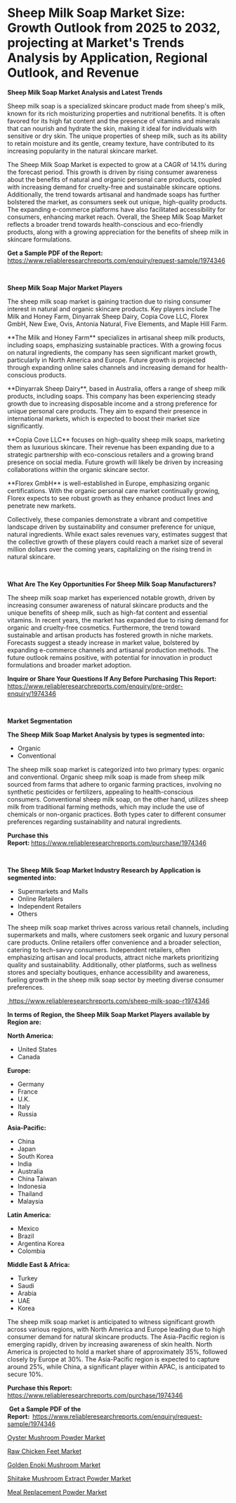 <p><h1>Sheep Milk Soap Market Size: Growth Outlook from 2025 to 2032, projecting at Market's Trends Analysis by Application, Regional Outlook, and Revenue</h1></p><p><strong>Sheep Milk Soap Market Analysis and Latest Trends</strong></p>
<p><p>Sheep milk soap is a specialized skincare product made from sheep's milk, known for its rich moisturizing properties and nutritional benefits. It is often favored for its high fat content and the presence of vitamins and minerals that can nourish and hydrate the skin, making it ideal for individuals with sensitive or dry skin. The unique properties of sheep milk, such as its ability to retain moisture and its gentle, creamy texture, have contributed to its increasing popularity in the natural skincare market.</p><p>The Sheep Milk Soap Market is expected to grow at a CAGR of 14.1% during the forecast period. This growth is driven by rising consumer awareness about the benefits of natural and organic personal care products, coupled with increasing demand for cruelty-free and sustainable skincare options. Additionally, the trend towards artisanal and handmade soaps has further bolstered the market, as consumers seek out unique, high-quality products. The expanding e-commerce platforms have also facilitated accessibility for consumers, enhancing market reach. Overall, the Sheep Milk Soap Market reflects a broader trend towards health-conscious and eco-friendly products, along with a growing appreciation for the benefits of sheep milk in skincare formulations.</p></p>
<p><strong>Get a Sample PDF of the Report:&nbsp;</strong> <a href="https://www.reliableresearchreports.com/enquiry/request-sample/1974346?utm_campaign=40&utm_medium=2&utm_source=Github&utm_content=ia&utm_term=15022025&utm_id=sheep-milk-soap">https://www.reliableresearchreports.com/enquiry/request-sample/1974346</a></p>
<p>&nbsp;</p>
<p><strong>Sheep Milk Soap Major Market Players</strong></p>
<p><p>The sheep milk soap market is gaining traction due to rising consumer interest in natural and organic skincare products. Key players include The Milk and Honey Farm, Dinyarrak Sheep Dairy, Copia Cove LLC, Florex GmbH, New Ewe, Ovis, Antonia Natural, Five Elements, and Maple Hill Farm.</p><p>**The Milk and Honey Farm** specializes in artisanal sheep milk products, including soaps, emphasizing sustainable practices. With a growing focus on natural ingredients, the company has seen significant market growth, particularly in North America and Europe. Future growth is projected through expanding online sales channels and increasing demand for health-conscious products.</p><p>**Dinyarrak Sheep Dairy**, based in Australia, offers a range of sheep milk products, including soaps. This company has been experiencing steady growth due to increasing disposable income and a strong preference for unique personal care products. They aim to expand their presence in international markets, which is expected to boost their market size significantly.</p><p>**Copia Cove LLC** focuses on high-quality sheep milk soaps, marketing them as luxurious skincare. Their revenue has been expanding due to a strategic partnership with eco-conscious retailers and a growing brand presence on social media. Future growth will likely be driven by increasing collaborations within the organic skincare sector.</p><p>**Florex GmbH** is well-established in Europe, emphasizing organic certifications. With the organic personal care market continually growing, Florex expects to see robust growth as they enhance product lines and penetrate new markets.</p><p>Collectively, these companies demonstrate a vibrant and competitive landscape driven by sustainability and consumer preference for unique, natural ingredients. While exact sales revenues vary, estimates suggest that the collective growth of these players could reach a market size of several million dollars over the coming years, capitalizing on the rising trend in natural skincare.</p></p>
<p>&nbsp;</p>
<p><strong>What Are The Key Opportunities For Sheep Milk Soap Manufacturers?</strong></p>
<p><p>The sheep milk soap market has experienced notable growth, driven by increasing consumer awareness of natural skincare products and the unique benefits of sheep milk, such as high-fat content and essential vitamins. In recent years, the market has expanded due to rising demand for organic and cruelty-free cosmetics. Furthermore, the trend toward sustainable and artisan products has fostered growth in niche markets. Forecasts suggest a steady increase in market value, bolstered by expanding e-commerce channels and artisanal production methods. The future outlook remains positive, with potential for innovation in product formulations and broader market adoption.</p></p>
<p><strong>Inquire or Share Your Questions If Any Before Purchasing This Report:</strong> <a href="https://www.reliableresearchreports.com/enquiry/pre-order-enquiry/1974346?utm_campaign=40&utm_medium=2&utm_source=Github&utm_content=ia&utm_term=15022025&utm_id=sheep-milk-soap">https://www.reliableresearchreports.com/enquiry/pre-order-enquiry/1974346</a></p>
<p>&nbsp;</p>
<p><strong>Market Segmentation</strong></p>
<p><strong>The Sheep Milk Soap Market Analysis by types is segmented into:</strong></p>
<p><ul><li>Organic</li><li>Conventional</li></ul></p>
<p><p>The sheep milk soap market is categorized into two primary types: organic and conventional. Organic sheep milk soap is made from sheep milk sourced from farms that adhere to organic farming practices, involving no synthetic pesticides or fertilizers, appealing to health-conscious consumers. Conventional sheep milk soap, on the other hand, utilizes sheep milk from traditional farming methods, which may include the use of chemicals or non-organic practices. Both types cater to different consumer preferences regarding sustainability and natural ingredients.</p></p>
<p><strong>Purchase this Report:&nbsp;</strong><a href="https://www.reliableresearchreports.com/purchase/1974346?utm_campaign=40&utm_medium=2&utm_source=Github&utm_content=ia&utm_term=15022025&utm_id=sheep-milk-soap">https://www.reliableresearchreports.com/purchase/1974346</a></p>
<p>&nbsp;</p>
<p><strong>The Sheep Milk Soap Market Industry Research by Application is segmented into:</strong></p>
<p><ul><li>Supermarkets and Malls</li><li>Online Retailers</li><li>Independent Retailers</li><li>Others</li></ul></p>
<p><p>The sheep milk soap market thrives across various retail channels, including supermarkets and malls, where customers seek organic and luxury personal care products. Online retailers offer convenience and a broader selection, catering to tech-savvy consumers. Independent retailers, often emphasizing artisan and local products, attract niche markets prioritizing quality and sustainability. Additionally, other platforms, such as wellness stores and specialty boutiques, enhance accessibility and awareness, fueling growth in the sheep milk soap sector by meeting diverse consumer preferences.</p></p>
<p><a href="https://www.reliableresearchreports.com/sheep-milk-soap-r1974346?utm_campaign=40&utm_medium=2&utm_source=Github&utm_content=ia&utm_term=15022025&utm_id=sheep-milk-soap">&nbsp;https://www.reliableresearchreports.com/sheep-milk-soap-r1974346</a></p>
<p><strong>In terms of Region, the Sheep Milk Soap Market Players available by Region are:</strong></p>
<p>
    <p> <strong> North America: </strong>
        <ul>
            <li>United States</li>
            <li>Canada</li>
        </ul>
        </p> 
    <p> <strong> Europe: </strong>
        <ul>
            <li>Germany</li>
            <li>France</li>
            <li>U.K.</li>
            <li>Italy</li>
            <li>Russia</li>
        </ul>
        </p> 
    <p> <strong> Asia-Pacific: </strong>
        <ul>
            <li>China</li>
            <li>Japan</li>
            <li>South Korea</li>
            <li>India</li>
            <li>Australia</li>
            <li>China Taiwan</li>
            <li>Indonesia</li>
            <li>Thailand</li>
            <li>Malaysia</li>
        </ul>
        </p> 
    <p> <strong> Latin America: </strong>
        <ul>
            <li>Mexico</li>
            <li>Brazil</li>
            <li>Argentina Korea</li>
            <li>Colombia</li>
        </ul>
        </p> 
    <p> <strong> Middle East & Africa: </strong>
        <ul>
            <li>Turkey</li>
            <li>Saudi</li>
            <li>Arabia</li>
            <li>UAE</li>
            <li>Korea</li>
        </ul>
    </p>
    </p>
<p><p>The sheep milk soap market is anticipated to witness significant growth across various regions, with North America and Europe leading due to high consumer demand for natural skincare products. The Asia-Pacific region is emerging rapidly, driven by increasing awareness of skin health. North America is projected to hold a market share of approximately 35%, followed closely by Europe at 30%. The Asia-Pacific region is expected to capture around 25%, while China, a significant player within APAC, is anticipated to secure 10%.</p></p>
<p><strong>Purchase this Report: </strong><a href="https://www.reliableresearchreports.com/purchase/1974346?utm_campaign=40&utm_medium=2&utm_source=Github&utm_content=ia&utm_term=15022025&utm_id=sheep-milk-soap">https://www.reliableresearchreports.com/purchase/1974346</a></p>
<p>&nbsp;<strong>Get a Sample PDF of the Report:&nbsp;&nbsp;</strong><a href="https://www.reliableresearchreports.com/enquiry/request-sample/1974346?utm_campaign=40&utm_medium=2&utm_source=Github&utm_content=ia&utm_term=15022025&utm_id=sheep-milk-soap">https://www.reliableresearchreports.com/enquiry/request-sample/1974346</a></p>
<p><strong></strong></p>
<p><p><a href="https://github.com/ijffseandy/Market-Research-Report-List-1/blob/main/oyster-mushroom-powder-market.md?utm_campaign=40&utm_medium=2&utm_source=Github&utm_content=ia&utm_term=15022025&utm_id=sheep-milk-soap">Oyster Mushroom Powder Market</a></p><p><a href="https://github.com/giblydirani3/Market-Research-Report-List-1/blob/main/raw-chicken-feet-market.md?utm_campaign=40&utm_medium=2&utm_source=Github&utm_content=ia&utm_term=15022025&utm_id=sheep-milk-soap">Raw Chicken Feet Market</a></p><p><a href="https://github.com/voigttyagi/Market-Research-Report-List-1/blob/main/golden-enoki-mushroom-market.md?utm_campaign=40&utm_medium=2&utm_source=Github&utm_content=ia&utm_term=15022025&utm_id=sheep-milk-soap">Golden Enoki Mushroom Market</a></p><p><a href="https://github.com/sderolza/Market-Research-Report-List-1/blob/main/shiitake-mushroom-extract-powder-market.md?utm_campaign=40&utm_medium=2&utm_source=Github&utm_content=ia&utm_term=15022025&utm_id=sheep-milk-soap">Shiitake Mushroom Extract Powder Market</a></p><p><a href="https://github.com/daphnyvashdi/Market-Research-Report-List-1/blob/main/meal-replacement-powder-market.md?utm_campaign=40&utm_medium=2&utm_source=Github&utm_content=ia&utm_term=15022025&utm_id=sheep-milk-soap">Meal Replacement Powder Market</a></p></p>
